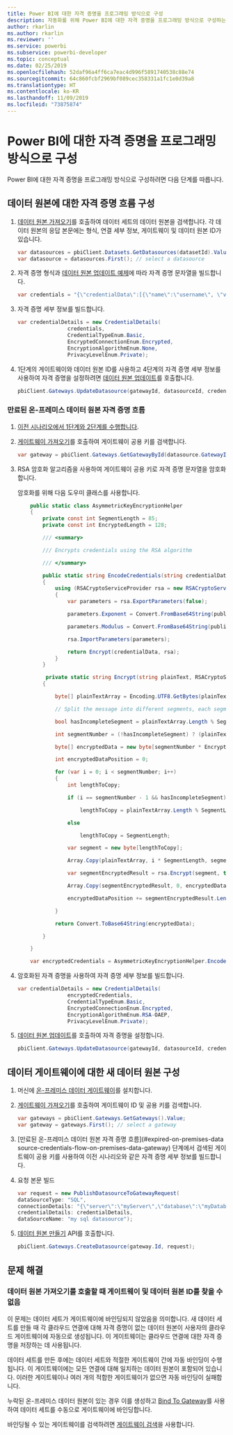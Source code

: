 ```yaml
---
title: Power BI에 대한 자격 증명을 프로그래밍 방식으로 구성
description: 자동화를 위해 Power BI에 대한 자격 증명을 프로그래밍 방식으로 구성하는 방법
author: rkarlin
ms.author: rkarlin
ms.reviewer: ''
ms.service: powerbi
ms.subservice: powerbi-developer
ms.topic: conceptual
ms.date: 02/25/2019
ms.openlocfilehash: 52daf96a4ff6ca7eac4d996f5891740538c88e74
ms.sourcegitcommit: 64c860fcbf2969bf089cec358331a1fc1e0d39a8
ms.translationtype: HT
ms.contentlocale: ko-KR
ms.lasthandoff: 11/09/2019
ms.locfileid: "73875874"
---
```

# <a name="configure-credentials-programmatically-for-power-bi"></a>Power BI에 대한 자격 증명을 프로그래밍 방식으로 구성

Power BI에 대한 자격 증명을 프로그래밍 방식으로 구성하려면 다음 단계를 따릅니다.

## <a name="configure-a-credential-flow-for-data-sources"></a>데이터 원본에 대한 자격 증명 흐름 구성

1. [데이터 원본 가져오기](https://docs.microsoft.com/rest/api/power-bi/datasets/getdatasourcesingroup)를 호출하여 데이터 세트의 데이터 원본을 검색합니다. 각 데이터 원본의 응답 본문에는 형식, 연결 세부 정보, 게이트웨이 및 데이터 원본 ID가 있습니다.

    ```csharp
    var datasources = pbiClient.Datasets.GetDatasources(datasetId).Value;
    var datasource = datasources.First(); // select a datasource
    ```

2. 자격 증명 형식과 [데이터 원본 업데이트 예제](https://docs.microsoft.com/rest/api/power-bi/gateways/updatedatasource)에 따라 자격 증명 문자열을 빌드합니다.

    ```csharp
    var credentials = "{\"credentialData\":[{\"name\":\"username\", \"value\":\"john\"},{\"name\":\"password\", \"value\":\"*****\"}]}";
    ```

3. 자격 증명 세부 정보를 빌드합니다.

    ```csharp
    var credentialDetails = new CredentialDetails(
                    credentials,
                    CredentialTypeEnum.Basic,
                    EncryptedConnectionEnum.Encrypted,
                    EncryptionAlgorithmEnum.None,
                    PrivacyLevelEnum.Private);
    ```

4. 1단계의 게이트웨이와 데이터 원본 ID를 사용하고 4단계의 자격 증명 세부 정보를 사용하여 자격 증명을 설정하려면 [데이터 원본 업데이트](https://docs.microsoft.com/rest/api/power-bi/gateways/updatedatasource)를 호출합니다.

    ```csharp
    pbiClient.Gateways.UpdateDatasource(gatewayId, datasourceId, credentialDetails);
    ```

### <a name="expired-on-premises-data-source-credentials-flow"></a>만료된 온-프레미스 데이터 원본 자격 증명 흐름

1. [이전 시나리오에서 1단계와 2단계를 수행합니다](#configure-a-credential-flow-for-data-sources).

2. [게이트웨이 가져오기](https://docs.microsoft.com/rest/api/power-bi/gateways/getgateways)를 호출하여 게이트웨이 공용 키를 검색합니다.

    ```csharp
    var gateway = pbiClient.Gateways.GetGatewayById(datasource.GatewayId);
    ```

3. RSA 암호화 알고리즘을 사용하여 게이트웨이 공용 키로 자격 증명 문자열을 암호화합니다.

    암호화를 위해 다음 도우미 클래스를 사용합니다.

    ```csharp
        public static class AsymmetricKeyEncryptionHelper
        {
            private const int SegmentLength = 85;
            private const int EncryptedLength = 128;

            /// <summary>

            /// Encrypts credentials using the RSA algorithm

            /// </summary>

            public static string EncodeCredentials(string credentialData, string publicKeyExponent, string publicKeyModulus)
            {
                using (RSACryptoServiceProvider rsa = new RSACryptoServiceProvider(EncryptedLength * 8))
                {
                    var parameters = rsa.ExportParameters(false);

                    parameters.Exponent = Convert.FromBase64String(publicKeyExponent);

                    parameters.Modulus = Convert.FromBase64String(publicKeyModulus);

                    rsa.ImportParameters(parameters);

                    return Encrypt(credentialData, rsa);
                }
            }

             private static string Encrypt(string plainText, RSACryptoServiceProvider rsa)
            {

                byte[] plainTextArray = Encoding.UTF8.GetBytes(plainText);

                // Split the message into different segments, each segment's length is 85. So, the result may be 85,85,85,20. 

                bool hasIncompleteSegment = plainTextArray.Length % SegmentLength != 0; 

                int segmentNumber = (!hasIncompleteSegment) ? (plainTextArray.Length / SegmentLength) : ((plainTextArray.Length SegmentLength) + 1);

                byte[] encryptedData = new byte[segmentNumber * EncryptedLength];

                int encryptedDataPosition = 0;

                for (var i = 0; i < segmentNumber; i++)
                {
                    int lengthToCopy;

                    if (i == segmentNumber - 1 && hasIncompleteSegment)

                        lengthToCopy = plainTextArray.Length % SegmentLength;

                    else

                        lengthToCopy = SegmentLength;

                    var segment = new byte[lengthToCopy];

                    Array.Copy(plainTextArray, i * SegmentLength, segment, 0, lengthToCopy);

                    var segmentEncryptedResult = rsa.Encrypt(segment, true);

                    Array.Copy(segmentEncryptedResult, 0, encryptedData, encryptedDataPosition, segmentEncryptedResult.Length);

                    encryptedDataPosition += segmentEncryptedResult.Length;

                }

                return Convert.ToBase64String(encryptedData);

            }

        }

        var encryptedCredentials = AsymmetricKeyEncryptionHelper.EncodeCredentials(credentials);
    ```

4. 암호화된 자격 증명을 사용하여 자격 증명 세부 정보를 빌드합니다.

    ```csharp
    var credentialDetails = new CredentialDetails(
                    encryptedCredentials,
                    CredentialTypeEnum.Basic,
                    EncryptedConnectionEnum.Encrypted,
                    EncryptionAlgorithmEnum.RSA-OAEP,
                    PrivacyLevelEnum.Private);
    ```

5. [데이터 원본 업데이트](https://docs.microsoft.com/rest/api/power-bi/gateways/updatedatasource)를 호출하여 자격 증명을 설정합니다.

    ```csharp
    pbiClient.Gateways.UpdateDatasource(gatewayId, datasourceId, credentialDetails);
    ```

## <a name="configure-a-new-data-source-for-a-data-gateway"></a>데이터 게이트웨이에 대한 새 데이터 원본 구성

1. 머신에 [온-프레미스 데이터 게이트웨이](https://powerbi.microsoft.com/gateway/)를 설치합니다.

2. [게이트웨이 가져오기](https://docs.microsoft.com/rest/api/power-bi/gateways/getgateways)를 호출하여 게이트웨이 ID 및 공용 키를 검색합니다.

    ```csharp
    var gateways = pbiClient.Gateways.GetGateways().Value;
    var gateway = gateways.First(); // select a gateway
    ```

3. [만료된 온-프레미스 데이터 원본 자격 증명 흐름](#expired-on-premises-data source-credentials-flow-on-premises-data-gateway) 단계에서 검색된 게이트웨이 공용 키를 사용하여 이전 시나리오와 같은 자격 증명 세부 정보를 빌드합니다.

4. 요청 본문 빌드

    ```csharp
    var request = new PublishDatasourceToGatewayRequest(
    dataSourceType: "SQL",
    connectionDetails: "{\"server\":\"myServer\",\"database\":\"myDatabase\"}",
    credentialDetails: credentialDetails,
    dataSourceName: "my sql datasource");
    ```

5. [데이터 원본 만들기](https://docs.microsoft.com/rest/api/power-bi/gateways/createdatasource) API를 호출합니다.

    ```csharp
    pbiClient.Gateways.CreateDatasource(gateway.Id, request);
    ```

## <a name="troubleshooting"></a>문제 해결

### <a name="no-gateway-and-data-source-id-found-when-calling-get-data-sources"></a>데이터 원본 가져오기를 호출할 때 게이트웨이 및 데이터 원본 ID를 찾을 수 없음

이 문제는 데이터 세트가 게이트웨이에 바인딩되지 않았음을 의미합니다. 새 데이터 세트를 만들 때 각 클라우드 연결에 대해 자격 증명이 없는 데이터 원본이 사용자의 클라우드 게이트웨이에 자동으로 생성됩니다. 이 게이트웨이는 클라우드 연결에 대한 자격 증명을 저장하는 데 사용됩니다.

데이터 세트를 만든 후에는 데이터 세트와 적절한 게이트웨이 간에 자동 바인딩이 수행됩니다. 이 게이트웨이에는 모든 연결에 대해 일치하는 데이터 원본이 포함되어 있습니다. 이러한 게이트웨이나 여러 개의 적합한 게이트웨이가 없으면 자동 바인딩이 실패합니다.

누락된 온-프레미스 데이터 원본이 있는 경우 이를 생성하고 [Bind To Gateway](https://docs.microsoft.com/rest/api/power-bi/datasets/bindtogateway)를 사용하여 데이터 세트를 수동으로 게이트웨이에 바인딩합니다.

바인딩될 수 있는 게이트웨이를 검색하려면 [게이트웨이 검색](https://docs.microsoft.com/rest/api/power-bi/datasets/discovergateways)을 사용합니다.

